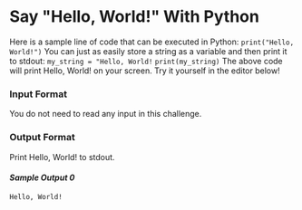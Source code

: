 # Say "Hello, World!" With Python
Here is a sample line of code that can be executed in Python:
`print("Hello, World!")`
You can just as easily store a string as a variable and then print it to stdout:
`my_string = "Hello, World!`
`print(my_string)`
The above code will print Hello, World! on your screen. Try it yourself in the editor below!

### Input Format
You do not need to read any input in this challenge.

### Output Format
Print Hello, World! to stdout.

#### *Sample Output 0*
`Hello, World!`